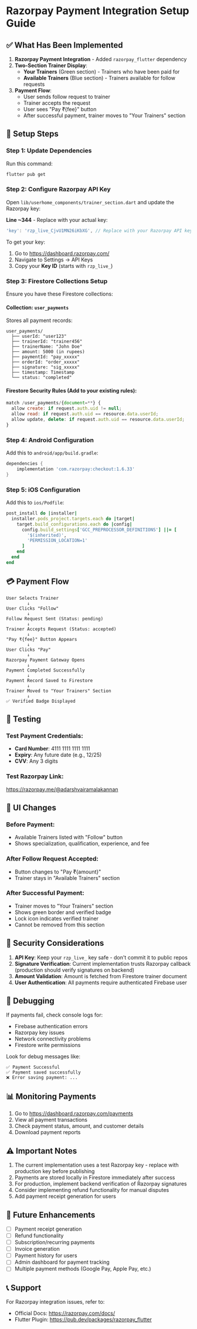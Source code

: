 # Razorpay Payment Integration Setup Guide

## ✅ What Has Been Implemented

1. **Razorpay Payment Integration** - Added `razorpay_flutter` dependency
2. **Two-Section Trainer Display**:
   - **Your Trainers** (Green section) - Trainers who have been paid for
   - **Available Trainers** (Blue section) - Trainers available for follow requests
3. **Payment Flow**:
   - User sends follow request to trainer
   - Trainer accepts the request
   - User sees "Pay ₹{fee}" button
   - After successful payment, trainer moves to "Your Trainers" section

## 🔧 Setup Steps

### Step 1: Update Dependencies
Run this command:
```bash
flutter pub get
```

### Step 2: Configure Razorpay API Key
Open `lib/userhome_components/trainer_section.dart` and update the Razorpay key:

**Line ~344** - Replace with your actual key:
```dart
'key': 'rzp_live_CjvU1MN26iKbXG', // Replace with your Razorpay API key
```

To get your key:
1. Go to https://dashboard.razorpay.com/
2. Navigate to Settings → API Keys
3. Copy your **Key ID** (starts with `rzp_live_`)

### Step 3: Firestore Collections Setup

Ensure you have these Firestore collections:

#### Collection: `user_payments`
Stores all payment records:
```
user_payments/
  ├── userId: "user123"
  ├── trainerId: "trainer456"
  ├── trainerName: "John Doe"
  ├── amount: 5000 (in rupees)
  ├── paymentId: "pay_xxxxx"
  ├── orderId: "order_xxxxx"
  ├── signature: "sig_xxxxx"
  ├── timestamp: Timestamp
  └── status: "completed"
```

#### Firestore Security Rules (Add to your existing rules):
```javascript
match /user_payments/{document=**} {
  allow create: if request.auth.uid != null;
  allow read: if request.auth.uid == resource.data.userId;
  allow update, delete: if request.auth.uid == resource.data.userId;
}
```

### Step 4: Android Configuration

Add this to `android/app/build.gradle`:
```gradle
dependencies {
    implementation 'com.razorpay:checkout:1.6.33'
}
```

### Step 5: iOS Configuration

Add this to `ios/Podfile`:
```ruby
post_install do |installer|
  installer.pods_project.targets.each do |target|
    target.build_configurations.each do |config|
      config.build_settings['GCC_PREPROCESSOR_DEFINITIONS'] ||= [
        '$(inherited)',
        'PERMISSION_LOCATION=1'
      ]
    end
  end
end
```

## 💳 Payment Flow

```
User Selects Trainer
        ↓
User Clicks "Follow"
        ↓
Follow Request Sent (Status: pending)
        ↓
Trainer Accepts Request (Status: accepted)
        ↓
"Pay ₹{fee}" Button Appears
        ↓
User Clicks "Pay"
        ↓
Razorpay Payment Gateway Opens
        ↓
Payment Completed Successfully
        ↓
Payment Record Saved to Firestore
        ↓
Trainer Moved to "Your Trainers" Section
        ↓
✅ Verified Badge Displayed
```

## 🧪 Testing

### Test Payment Credentials:
- **Card Number**: 4111 1111 1111 1111
- **Expiry**: Any future date (e.g., 12/25)
- **CVV**: Any 3 digits

### Test Razorpay Link:
https://razorpay.me/@adarshvairamalakannan

## 📱 UI Changes

### Before Payment:
- Available Trainers listed with "Follow" button
- Shows specialization, qualification, experience, and fee

### After Follow Request Accepted:
- Button changes to "Pay ₹{amount}"
- Trainer stays in "Available Trainers" section

### After Successful Payment:
- Trainer moves to "Your Trainers" section
- Shows green border and verified badge
- Lock icon indicates verified trainer
- Cannot be removed from this section

## 🔐 Security Considerations

1. **API Key**: Keep your `rzp_live_` key safe - don't commit it to public repos
2. **Signature Verification**: Current implementation trusts Razorpay callback (production should verify signatures on backend)
3. **Amount Validation**: Amount is fetched from Firestore trainer document
4. **User Authentication**: All payments require authenticated Firebase user

## 🐛 Debugging

If payments fail, check console logs for:
- Firebase authentication errors
- Razorpay key issues
- Network connectivity problems
- Firestore write permissions

Look for debug messages like:
```
✅ Payment Successful
✅ Payment saved successfully
❌ Error saving payment: ...
```

## 📊 Monitoring Payments

1. Go to https://dashboard.razorpay.com/payments
2. View all payment transactions
3. Check payment status, amount, and customer details
4. Download payment reports

## ⚠️ Important Notes

1. The current implementation uses a test Razorpay key - replace with production key before publishing
2. Payments are stored locally in Firestore immediately after success
3. For production, implement backend verification of Razorpay signatures
4. Consider implementing refund functionality for manual disputes
5. Add payment receipt generation for users

## 🚀 Future Enhancements

- [ ] Payment receipt generation
- [ ] Refund functionality
- [ ] Subscription/recurring payments
- [ ] Invoice generation
- [ ] Payment history for users
- [ ] Admin dashboard for payment tracking
- [ ] Multiple payment methods (Google Pay, Apple Pay, etc.)

## 📞 Support

For Razorpay integration issues, refer to:
- Official Docs: https://razorpay.com/docs/
- Flutter Plugin: https://pub.dev/packages/razorpay_flutter